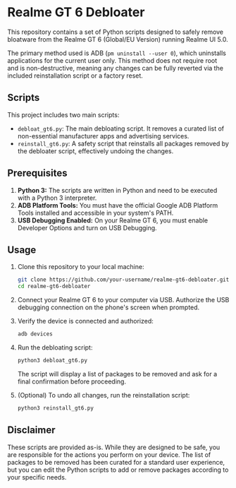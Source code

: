 # Realme GT 6 Debloater

This repository contains a set of Python scripts designed to safely remove bloatware from the Realme GT 6 (Global/EU Version) running Realme UI 5.0.

The primary method used is ADB (`pm uninstall --user 0`), which uninstalls applications for the current user only. This method does not require root and is non-destructive, meaning any changes can be fully reverted via the included reinstallation script or a factory reset.

## Scripts

This project includes two main scripts:

*   `debloat_gt6.py`: The main debloating script. It removes a curated list of non-essential manufacturer apps and advertising services.
*   `reinstall_gt6.py`: A safety script that reinstalls all packages removed by the debloater script, effectively undoing the changes.

## Prerequisites

1.  **Python 3:** The scripts are written in Python and need to be executed with a Python 3 interpreter.
2.  **ADB Platform Tools:** You must have the official Google ADB Platform Tools installed and accessible in your system's PATH.
3.  **USB Debugging Enabled:** On your Realme GT 6, you must enable Developer Options and turn on USB Debugging.

## Usage

1.  Clone this repository to your local machine:
    ```bash
    git clone https://github.com/your-username/realme-gt6-debloater.git
    cd realme-gt6-debloater
    ```

2.  Connect your Realme GT 6 to your computer via USB. Authorize the USB debugging connection on the phone's screen when prompted.

3.  Verify the device is connected and authorized:
    ```bash
    adb devices
    ```

4.  Run the debloating script:
    ```bash
    python3 debloat_gt6.py
    ```
    The script will display a list of packages to be removed and ask for a final confirmation before proceeding.

5.  (Optional) To undo all changes, run the reinstallation script:
    ```bash
    python3 reinstall_gt6.py
    ```

## Disclaimer

These scripts are provided as-is. While they are designed to be safe, you are responsible for the actions you perform on your device. The list of packages to be removed has been curated for a standard user experience, but you can edit the Python scripts to add or remove packages according to your specific needs.
